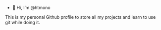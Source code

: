 - 👋 Hi, I’m @htmono

This is my personal Github profile to store all my projects and learn to use git while doing it. 

<!---
htmono/htmono is a ✨ special ✨ repository because its `README.md` (this file) appears on your GitHub profile.
You can click the Preview link to take a look at your changes.
--->
